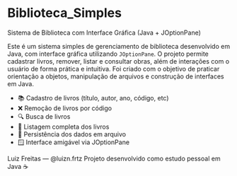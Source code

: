 # Biblioteca_Simples
Sistema de Biblioteca com Interface Gráfica (Java + JOptionPane)

Este é um sistema simples de gerenciamento de biblioteca desenvolvido em Java, com interface gráfica utilizando `JOptionPane`. 
O projeto permite cadastrar livros, remover, listar e consultar obras, além de interações com o usuário de forma prática e intuitiva.
Foi criado com o objetivo de praticar orientação a objetos, manipulação de arquivos e construção de interfaces em Java.

- 📚 Cadastro de livros (título, autor, ano, código, etc)
- ❌ Remoção de livros por código
- 🔍 Busca de livros
- 📄 Listagem completa dos livros
- 💾 Persistência dos dados em arquivo
- 🪟 Interface amigável via JOptionPane

Luiz Freitas — @luizn.frtz
Projeto desenvolvido como estudo pessoal em Java ☕
